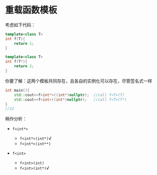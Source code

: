# 重载函数模板

考虑如下代码：

```cpp
template<class T>
int f(T){
    return 1;
}

template<class T>
int f(T*){
    return 2;
}
```

你要了解：这两个模板共同存在，且各自的实例化可以存在，尽管签名式一样

```cpp
int main(){
    std::cout<<f<int*>((int*)nullptr);	//call f<T>(T)
    std::cout<<f<int>((int*)nullptr);	//call f<T>(T*)
}
//12
```

稍作分析：

* `f<int*>`
  * `f<int*>(int*)`√
  * `f<int*>(int**)`

* `f<int>`
  * `f<int>(int)`
  * `f<int>(int*)`√
